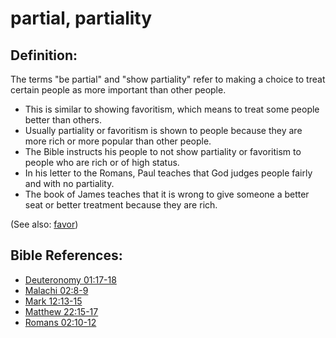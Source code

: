 # partial, partiality #

## Definition: ##

The terms "be partial" and "show partiality" refer to making a choice to treat certain people as more important than other people.

* This is similar to showing favoritism, which means to treat some people better than others.
* Usually partiality or favoritism is shown to people because they are more rich or more popular than other people. 
* The Bible instructs his people to not show partiality or favoritism to people who are rich or of high status.
* In his letter to the Romans, Paul teaches that God judges people fairly and with no partiality.
* The book of James teaches that it is wrong to give someone a better seat or better treatment because they are rich.

(See also: [favor](../kt/favor.md))

## Bible References: ##

* [Deuteronomy 01:17-18](https://door43.org/en/bible/notes/deu/01/17)
* [Malachi 02:8-9](https://door43.org/en/bible/notes/mal/02/08)
* [Mark 12:13-15](https://door43.org/en/bible/notes/mrk/12/13)
* [Matthew 22:15-17](https://door43.org/en/bible/notes/mat/22/15)
* [Romans 02:10-12](https://door43.org/en/bible/notes/rom/02/10)

